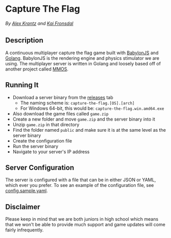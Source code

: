# Capture The Flag
###### By [Alex Krantz](https://github.com/akrantz01) and [Kai Fronsdal](https://github.com/kaifronsdal)

## Description
A continuous multiplayer capture the flag game built with [BabylonJS](https://github.com/BabylonJS/Babylon.js) and [Golang](https://golang.org). BabylonJS is the rendering engine and physics stimulator we are using. The multiplayer server is written in Golang and loosely based off of another project called [MMOS](https://github.com/akrantz01/mmos).

## Running It
* Download a server binary from the [releases](https://github.com/akrantz01/capture-the-flag/releases) tab
  * The naming scheme is: `capture-the-flag.[OS].[arch]`
  * For Windows 64-bit, this would be: `capture-the-flag.win.amd64.exe`
* Also download the game files called `game.zip`
* Create a new folder and move `game.zip` and the server binary into it
* Unzip `game.zip` in that directory
* Find the folder named `public` and make sure it is at the same level as the server binary
* Create the configuration file
* Run the server binary
* Navigate to your server's IP address

## Server Configuration
The server is configured with a file that can be in either JSON or YAML, which ever you prefer. To see an example of the configuration file, see [config.sample.yaml](/config.yaml).

## Disclaimer
Please keep in mind that we are both juniors in high school which means that we won't be able to provide much support and game updates will come fairly infrequently.
